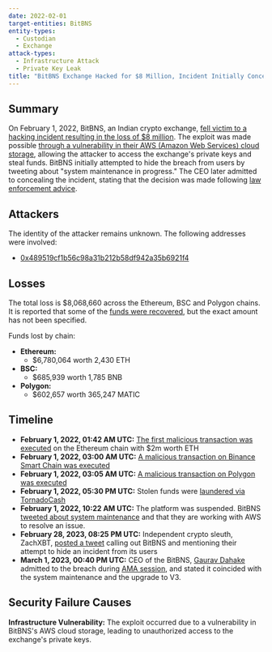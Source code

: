 ```yaml
---
date: 2022-02-01
target-entities: BitBNS
entity-types:
  - Custodian
  - Exchange
attack-types: 
  - Infrastructure Attack
  - Private Key Leak
title: "BitBNS Exchange Hacked for $8 Million, Incident Initially Concealed"
---
```


## Summary

On February 1, 2022, BitBNS, an Indian crypto exchange, [fell victim to a hacking incident resulting in the loss of $8 million](https://cryptoslate.com/indian-exchange-bitbns-admits-it-was-hacked-for-7-5m-last-february/). The exploit was made possible [through a vulnerability in their AWS (Amazon Web Services) cloud storage](https://twitter.com/bitbns/status/1511652074895056906), allowing the attacker to access the exchange's private keys and steal funds. BitBNS initially attempted to hide the breach from users by tweeting about "system maintenance in progress." The CEO later admitted to concealing the incident, stating that the decision was made following [law enforcement advice](https://finance.yahoo.com/news/indian-crypto-exchange-bitbns-says-131724142.html). 

## Attackers

The identity of the attacker remains unknown. The following addresses were involved:

- [0x489519cf1b56c98a31b212b58df942a35b6921f4](https://etherscan.io/address/0x489519cf1b56c98a31b212b58df942a35b6921f4)

## Losses

The total loss is $8,068,660 across the Ethereum, BSC and Polygon chains. It is reported that some of the [funds were recovered](https://www.binance.com/en/feed/post/263618), but the exact amount has not been specified.

Funds lost by chain:
- **Ethereum:**
	- $6,780,064 worth 2,430 ETH
- **BSC:**
	- $685,939 worth 1,785 BNB
- **Polygon:**
	- $602,657 worth 365,247 MATIC

## Timeline

- **February 1, 2022, 01:42 AM UTC:** [The first malicious transaction was executed](https://etherscan.io/tx/0x236d2a7a055eefa359d9c9c387fb180c360512e34879122622b85dce5cfd3c5b) on the Ethereum chain with $2m worth ETH
- **February 1, 2022, 03:00 AM UTC:** [A malicious transaction on Binance Smart Chain was executed](https://bscscan.com/tx/0xab2dc386ac4e12900d340364cc4ddf4c404af8af58e5c35a6ebbddd63fe3e65c)
- **February 1, 2022, 03:05 AM UTC:** [A malicious transaction on Polygon was executed](https://polygonscan.com/tx/0xdcbe57222a3bcc49fa1f8cf693102ff4ef8d7d925d1dec2548b49ab866865127)
- **February 1, 2022, 05:30 PM UTC:** Stolen funds were [laundered via TornadoCash](https://etherscan.io/tx/0xf2869ae2b0f161dcf96c4a1f2fcf8e021e8f320bacec5f49852b03ff3506bf487)
- **February 1, 2022, 10:22 AM UTC:** The platform was suspended. BitBNS [tweeted about system maintenance](https://twitter.com/bitbns/status/1488487981040402436) and that they are working with AWS to resolve an issue.
- **February 28, 2023, 08:25 PM UTC:** Independent crypto sleuth, ZachXBT, [posted a tweet](https://twitter.com/zachxbt/status/1630665458134163476) calling out BitBNS and mentioning their attempt to hide an incident from its users
- **March 1, 2023, 00:40 PM UTC:** CEO of the BitBNS, [Gaurav Dahake](https://twitter.com/gauravdahake) admitted to the breach during [AMA session](https://www.youtube.com/watch?v=97zBXf8Tw-0), and stated it coincided with the system maintenance and the upgrade to V3.

## Security Failure Causes

**Infrastructure Vulnerability:** The exploit occurred due to a vulnerability in BitBNS's AWS cloud storage, leading to unauthorized access to the exchange's private keys.
